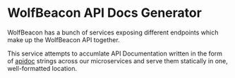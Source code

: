 # WolfBeacon API Docs Generator

WolfBeacon has a bunch of services exposing different endpoints which make up the WolfBeacon API together.

This service attempts to accumlate API Documentation written in the form of [apidoc](http://apidocjs.com) strings across our microservices and serve them statically in one, well-formatted location.

